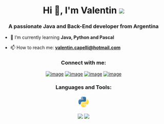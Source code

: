 <h1 align="center">Hi 👋, I'm Valentin <img height="40" src="https://emoji.gg/assets/emoji/7333-parrotdance.gif"></h1>
<h3 align="center">A passionate Java and Back-End developer from Argentina</h3>

- 🌱 I’m currently learning **Java,  Python and Pascal**

- 📫 How to reach me: **valentin.capelli@hotmail.com**

<h3 align="center">Connect with me:</h3>
<div align="center">

[![image](https://img.shields.io/badge/LinkedIn-0077B5?style=for-the-badge&logo=linkedin&logoColor=white)](https://www.linkedin.com/in/valentin-capelli-89a153275/)
[![image](https://img.shields.io/badge/Instagram-E4405F?style=for-the-badge&logo=instagram&logoColor=white)](https://www.instagram.com/valentincapelli/?theme=dark)
[![image](https://img.shields.io/badge/Twitter-1DA1F2?style=for-the-badge&logo=twitter&logoColor=white)](https://twitter.com/valentincapelli)
[![image](https://img.shields.io/badge/Gmail-D14836?style=for-the-badge&logo=gmail&logoColor=white)](mailto:valentin.capelli2004@gmail.com)
  
</div>

<h3 align="center">Languages and Tools:</h3>

<p align="center"> 
  <a href="https://www.python.org" target="_blank"> 
    <img src="https://raw.githubusercontent.com/devicons/devicon/master/icons/python/python-original.svg" alt="python" width="40" height="40"/> 
  </a>  
</p>

<p align= "center">
  <img height= "150" src="https://github-readme-stats.vercel.app/api?username=valentincapelli&theme=react&show_icons=true&include_all_commits=true" />
  <img height= "150" src="https://github-readme-stats.vercel.app/api/top-langs/?username=valentincapelli&theme=react&layout=compact" />
</p>
